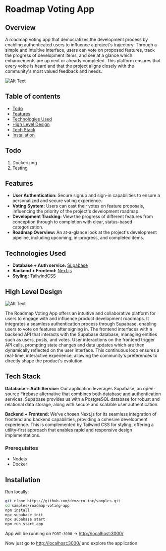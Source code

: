 # Roadmap Voting App

## Overview
A roadmap voting app that democratizes the development process by enabling authenticated users to influence a project's trajectory. Through a simple and intuitive interface, users can vote on proposed features, track the progress of development items, and see at a glance which enhancements are up next or already completed. This platform ensures that every voice is heard and that the project aligns closely with the community's most valued feedback and needs.

![Alt Text](https://i.imgur.com/z4eX0lD.png)

## Table of contents
- [Todo](#todo)
- [Features](#features)
- [Technologies Used](#technologies-used)
- [High Level Design](#high-level-design)
- [Tech Stack](#tech-stack)
- [Installation](#installation)

## Todo
1. Dockerizing
1. Testing

## Features
- **User Authentication:** Secure signup and sign-in capabilities to ensure a personalized and secure voting experience.
- **Voting System:** Users can cast their votes on feature proposals, influencing the priority of the project's development roadmap.
- **Development Tracking:** View the progress of different features from conception through to completion with clear, status-based categorization.
- **Roadmap Overview:** An at-a-glance look at the project's development pipeline, including upcoming, in-progress, and completed items.


## Technologies Used   

- **Database + Auth service:** [Supabase](https://supabase.com/)
- **Backend + Frontend:** [Next.js](https://nextjs.org/)
- **Styling:** [TailwindCSS](https://tailwindcss.com/)

## High Level Design

![Alt Text](https://i.imgur.com/MtVWN7J.jpeg)

The Roadmap Voting App offers an intuitive and collaborative platform for users to engage with and influence product development roadmaps. It integrates a seamless authentication process through Supabase, enabling users to vote on features after signing in. The frontend interfaces with a backend API that interacts with the Supabase database, managing entities such as users, posts, and votes. User interactions on the frontend trigger API calls, prompting state changes and data updates which are then dynamically reflected on the user interface. This continuous loop ensures a real-time, interactive experience, allowing the community's preferences to directly shape the product's evolution.

## Tech Stack

**Database + Auth Service:** Our application leverages Supabase, an open-source Firebase alternative that combines both database and authentication services. Supabase provides us with a PostgreSQL database for robust and relational data storage, along with secure and scalable user authentication.

**Backend + Frontend:** We've chosen Next.js for its seamless integration of frontend and backend capabilities, providing a cohesive development experience. This is complemented by Tailwind CSS for styling, offering a utility-first approach that enables rapid and responsive design implementations.

### Prerequisites
- Nodejs
- Docker

## Installation

Run locally: 
```bash
git clone https://github.com/devzero-inc/samples.git
cd samples/roadmap-voting-app
npm install
npx supabase init
npx supabase start
npm run start app
```
App will be running on ```PORT:3000``` -> [http://localhost:3000/](http://localhost:3000/)

Now just go to [http://localhost:3000/](http://localhost:3000/) and explore the application.
